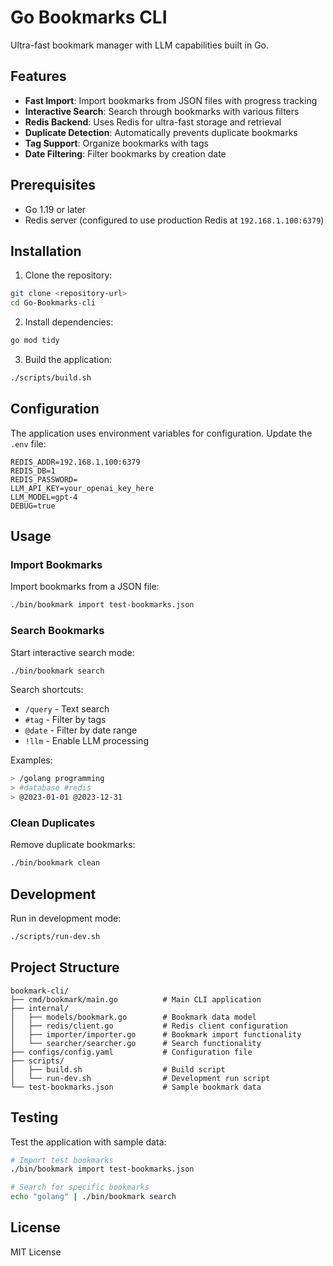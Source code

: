 # Go Bookmarks CLI

Ultra-fast bookmark manager with LLM capabilities built in Go.

## Features

- **Fast Import**: Import bookmarks from JSON files with progress tracking
- **Interactive Search**: Search through bookmarks with various filters
- **Redis Backend**: Uses Redis for ultra-fast storage and retrieval
- **Duplicate Detection**: Automatically prevents duplicate bookmarks
- **Tag Support**: Organize bookmarks with tags
- **Date Filtering**: Filter bookmarks by creation date

## Prerequisites

- Go 1.19 or later
- Redis server (configured to use production Redis at `192.168.1.100:6379`)

## Installation

1. Clone the repository:
```bash
git clone <repository-url>
cd Go-Bookmarks-cli
```

2. Install dependencies:
```bash
go mod tidy
```

3. Build the application:
```bash
./scripts/build.sh
```

## Configuration

The application uses environment variables for configuration. Update the `.env` file:

```env
REDIS_ADDR=192.168.1.100:6379
REDIS_DB=1
REDIS_PASSWORD=
LLM_API_KEY=your_openai_key_here
LLM_MODEL=gpt-4
DEBUG=true
```

## Usage

### Import Bookmarks

Import bookmarks from a JSON file:

```bash
./bin/bookmark import test-bookmarks.json
```

### Search Bookmarks

Start interactive search mode:

```bash
./bin/bookmark search
```

Search shortcuts:
- `/query` - Text search
- `#tag` - Filter by tags
- `@date` - Filter by date range
- `!llm` - Enable LLM processing

Examples:
```bash
> /golang programming
> #database #redis
> @2023-01-01 @2023-12-31
```

### Clean Duplicates

Remove duplicate bookmarks:

```bash
./bin/bookmark clean
```

## Development

Run in development mode:

```bash
./scripts/run-dev.sh
```

## Project Structure

```
bookmark-cli/
├── cmd/bookmark/main.go          # Main CLI application
├── internal/
│   ├── models/bookmark.go        # Bookmark data model
│   ├── redis/client.go           # Redis client configuration
│   ├── importer/importer.go      # Bookmark import functionality
│   └── searcher/searcher.go      # Search functionality
├── configs/config.yaml           # Configuration file
├── scripts/
│   ├── build.sh                  # Build script
│   └── run-dev.sh                # Development run script
└── test-bookmarks.json           # Sample bookmark data
```

## Testing

Test the application with sample data:

```bash
# Import test bookmarks
./bin/bookmark import test-bookmarks.json

# Search for specific bookmarks
echo "golang" | ./bin/bookmark search
```

## License

MIT License



